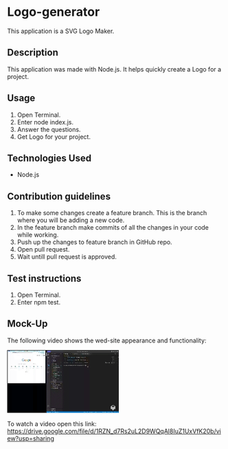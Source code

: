 # Logo-generator

This application is a SVG Logo Maker.

## Description
This application was made with Node.js. It helps quickly create a Logo for a project.

## Usage
1. Open Terminal.
2. Enter node index.js.
3. Answer the questions.
4. Get Logo for your project.

## Technologies Used
- Node.js

## Contribution guidelines
1. To make some changes create a feature branch. This is the branch where you will be adding a new code.
2. In the feature branch make commits of all the  changes in your code while working.
3. Push up the changes to feature branch in GitHub repo.
4. Open pull request.
5. Wait untill pull request is approved.

## Test instructions
1. Open Terminal.
2. Enter npm test.

## Mock-Up
The following video shows the wed-site appearance and functionality:

![Getting Started](./mock_up/logo-generator.gif)

To watch a video open this link:
https://drive.google.com/file/d/1RZN_d7Rs2uL2D9WQqAl8IuZ1UxVfK20b/view?usp=sharing

